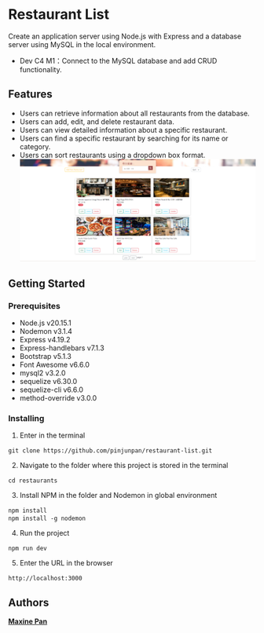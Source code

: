 # Restaurant List
Create an application server using Node.js with Express and a database server using MySQL in the local environment.
+ Dev C4 M1：Connect to the MySQL database and add CRUD functionality.
## Features
+ Users can retrieve information about all restaurants from the database.
+ Users can add, edit, and delete restaurant data.
+ Users can view detailed information about a specific restaurant.
+ Users can find a specific restaurant by searching for its name or category.
+ Users can sort restaurants using a dropdown box format.
![image](https://github.com/pinjunpan/restaurant-list/blob/main/public/images/main.png)
## Getting Started
### Prerequisites
+ Node.js v20.15.1
+ Nodemon v3.1.4
+ Express v4.19.2
+ Express-handlebars v7.1.3
+ Bootstrap v5.1.3
+ Font Awesome v6.6.0
+ mysql2 v3.2.0
+ sequelize v6.30.0
+ sequelize-cli v6.6.0
+ method-override v3.0.0
### Installing
1. Enter in the terminal
```
git clone https://github.com/pinjunpan/restaurant-list.git
```
2. Navigate to the folder where this project is stored in the terminal
```
cd restaurants
```
3. Install NPM in the folder and Nodemon in global environment
```
npm install
npm install -g nodemon
```
4. Run the project
```
npm run dev
```
5. Enter the URL in the browser
```
http://localhost:3000
```
## Authors
[**Maxine Pan**](https://github.com/pinjunpan)
